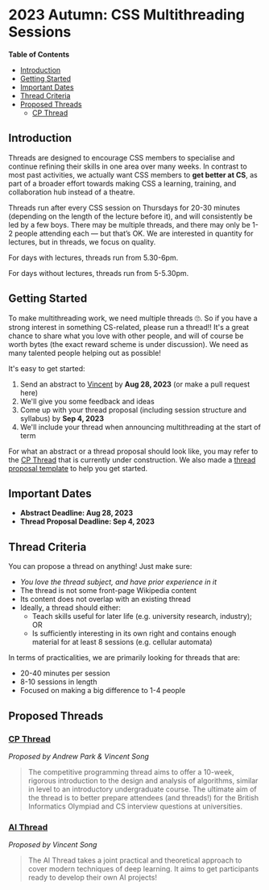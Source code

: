 # 2023 Autumn: CSS Multithreading Sessions

**Table of Contents**
* [Introduction](#introduction)
* [Getting Started](#getting-started)
* [Important Dates](#important-dates)
* [Thread Criteria](#thread-criteria)
* [Proposed Threads](#proposed-threads)
    * [CP Thread](#cp-thread)

## Introduction

Threads are designed to encourage CSS members to specialise and continue refining their skills in one area over many weeks. In contrast to most past activities, we actually want CSS members to **get better at CS**, as part of a broader effort towards making CSS a learning, training, and collaboration hub instead of a theatre. 

Threads run after every CSS session on Thursdays for 20-30 minutes (depending on the length of the lecture before it), and will consistently be led by a few boys. There may be multiple threads, and there may only be 1-2 people attending each — but that’s OK. We are interested in quantity for lectures, but in threads, we focus on quality.

For days with lectures, threads run from 5.30-6pm.

For days without lectures, threads run from 5-5.30pm.

## Getting Started

To make multithreading work, we need multiple threads 🙄. So if you have a strong interest in something CS-related, please run a thread!! It's a great chance to share what you love with other people, and will of course be worth bytes (the exact reward scheme is under discussion). We need as many talented people helping out as possible!

It's easy to get started:
1. Send an abstract to [Vincent](mailto:19songy@harrowschool.org.uk) by **Aug 28, 2023** (or make a pull request here)
2. We'll give you some feedback and ideas
3. Come up with your thread proposal (including session structure and syllabus) by **Sep 4, 2023**
4. We'll include your thread when announcing multithreading at the start of term

For what an abstract or a thread proposal should look like, you may refer to the [CP Thread](cp/README.md) that is currently under construction. We also made a [thread proposal template](thread-proposal-template.md) to help you get started.

## Important Dates

- **Abstract Deadline: Aug 28, 2023**
- **Thread Proposal Deadline: Sep 4, 2023**

## Thread Criteria

You can propose a thread on anything! Just make sure:

- *You love the thread subject, and have prior experience in it*
- The thread is not some front-page Wikipedia content
- Its content does not overlap with an existing thread
- Ideally, a thread should either:
    - Teach skills useful for later life (e.g. university research, industry); OR
    - Is sufficiently interesting in its own right and contains enough material for at least 8 sessions (e.g. cellular automata)

In terms of practicalities, we are primarily looking for threads that are:

- 20-40 minutes per session
- 8-10 sessions in length
- Focused on making a big difference to 1-4 people

## Proposed Threads

### [CP Thread](cp/README.md)
_Proposed by Andrew Park & Vincent Song_

> The competitive programming thread aims to offer a 10-week, rigorous introduction to the design and analysis of algorithms, similar in level to an introductory undergraduate course. The ultimate aim of the thread is to better prepare attendees (and threads!) for the British Informatics Olympiad and CS interview questions at universities.

### [AI Thread](ai/README.md)
_Proposed by Vincent Song_

> The AI Thread takes a joint practical and theoretical approach to cover modern techniques of deep learning. It aims to get participants ready to develop their own AI projects!
